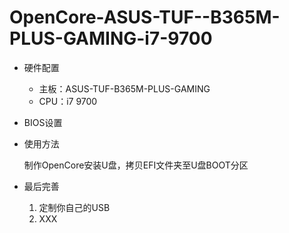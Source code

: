 # OpenCore-ASUS-TUF--B365M-PLUS-GAMING-i7-9700

- 硬件配置

  - 主板：ASUS-TUF-B365M-PLUS-GAMING
  - CPU：i7 9700

- BIOS设置

- 使用方法

  制作OpenCore安装U盘，拷贝EFI文件夹至U盘BOOT分区

- 最后完善

  1. 定制你自己的USB
  2. XXX
